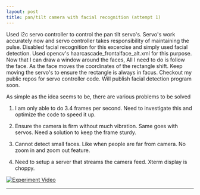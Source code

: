 ```yaml
---
layout: post
title: pan/tilt camera with facial recognition (attempt 1) 
---
```


Used i2c servo controller to control the pan tilt servo's. Servo's work accurately now and servo controller takes responsibility of maintaining the pulse.
Disabled facial recognition for this excercise and simply used facial detection. Used opencv's haarcascade_frontalface_alt.xml for this purpose.
Now that I can draw a window around the faces, All I need to do is follow the face. As the face moves the coordinates of the rectangle shift.
Keep moving the servo's to ensure the rectangle is always in facus. 
Checkout my public repos for servo controller code. Will publish facial detection program soon. 

As simple as the idea seems to be, there are various problems to be solved

1. I am only able to do 3.4 frames per second. Need to investigate this and optimize the code to speed it up.

2. Ensure the camera is firm without much vibration. Same goes with servos.  Need a solution to keep the frame sturdy.

3. Cannot detect small faces. Like when people are far from camera. No zoom in and zoom out feature.

4. Need to setup a server that streams the camera feed. Xterm display is choppy.

[![Experiment Video](http://img.youtube.com/vi/6wD5w_dazbs/0.jpg)](http://www.youtube.com/watch?v=6wD5w_dazbs)

---

